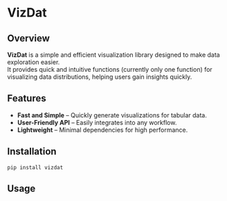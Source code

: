 # VizDat

## Overview
**VizDat** is a simple and efficient visualization library designed to make data exploration easier.  
It provides quick and intuitive functions (currently only one function) for visualizing data distributions, helping users gain insights quickly.

## Features
- **Fast and Simple** – Quickly generate visualizations for tabular data.
- **User-Friendly API** – Easily integrates into any workflow.
- **Lightweight** – Minimal dependencies for high performance.

## Installation
```
pip install vizdat
```

## Usage

